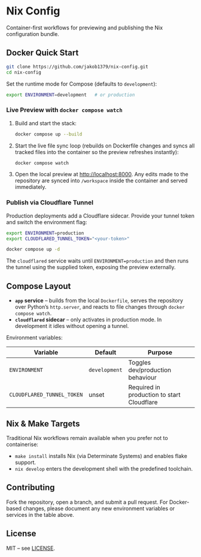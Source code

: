 # Nix Config

Container-first workflows for previewing and publishing the Nix configuration
bundle.

## Docker Quick Start

```bash
git clone https://github.com/jakob1379/nix-config.git
cd nix-config
```

Set the runtime mode for Compose (defaults to `development`):

```bash
export ENVIRONMENT=development   # or production
```

### Live Preview with `docker compose watch`

1. Build and start the stack:

   ```bash
   docker compose up --build
   ```

2. Start the live file sync loop (rebuilds on Dockerfile changes and syncs all
   tracked files into the container so the preview refreshes instantly):

   ```bash
   docker compose watch
   ```

3. Open the local preview at <http://localhost:8000>. Any edits made to the
   repository are synced into `/workspace` inside the container and served
   immediately.

### Publish via Cloudflare Tunnel

Production deployments add a Cloudflare sidecar. Provide your tunnel token and
switch the environment flag:

```bash
export ENVIRONMENT=production
export CLOUDFLARED_TUNNEL_TOKEN="<your-token>"

docker compose up -d
```

The `cloudflared` service waits until `ENVIRONMENT=production` and then runs the
tunnel using the supplied token, exposing the preview externally.

## Compose Layout

- **`app` service** – builds from the local `Dockerfile`, serves the repository
  over Python’s `http.server`, and reacts to file changes through
  `docker compose watch`.
- **`cloudflared` sidecar** – only activates in production mode. In development
  it idles without opening a tunnel.

Environment variables:

| Variable                   | Default       | Purpose                                    |
| -------------------------- | ------------- | ------------------------------------------ |
| `ENVIRONMENT`              | `development` | Toggles dev/production behaviour           |
| `CLOUDFLARED_TUNNEL_TOKEN` | unset         | Required in production to start Cloudflare |

## Nix & Make Targets

Traditional Nix workflows remain available when you prefer not to containerise:

- `make install` installs Nix (via Determinate Systems) and enables flake
  support.
- `nix develop` enters the development shell with the predefined toolchain.

## Contributing

Fork the repository, open a branch, and submit a pull request. For Docker-based
changes, please document any new environment variables or services in the table
above.

## License

MIT – see [LICENSE](LICENSE).
